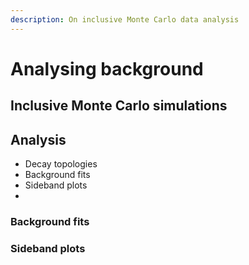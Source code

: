 ```yaml
---
description: On inclusive Monte Carlo data analysis
---
```


# Analysing background

## Inclusive Monte Carlo simulations

## Analysis

* Decay topologies
* Background fits
* Sideband plots
* 


### Background fits

### Sideband plots



